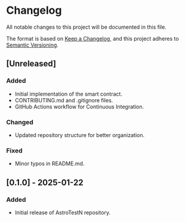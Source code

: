 # Changelog

All notable changes to this project will be documented in this file.

The format is based on [Keep a Changelog](https://keepachangelog.com/), and this project adheres to [Semantic Versioning](https://semver.org/).

## [Unreleased]
### Added
- Initial implementation of the smart contract.
- CONTRIBUTING.md and .gitignore files.
- GitHub Actions workflow for Continuous Integration.

### Changed
- Updated repository structure for better organization.

### Fixed
- Minor typos in README.md.

## [0.1.0] - 2025-01-22
### Added
- Initial release of AstroTestN repository.
